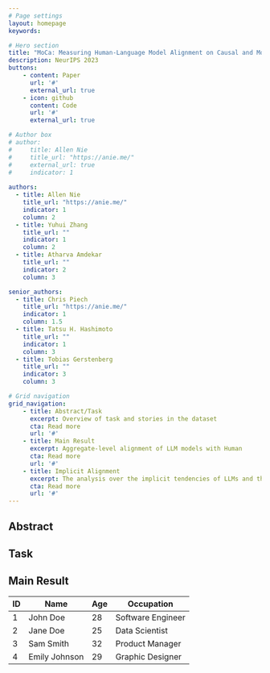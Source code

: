 ```yaml
---
# Page settings
layout: homepage
keywords:

# Hero section
title: "MoCa: Measuring Human-Language Model Alignment on Causal and Moral Judgment Tasks"
description: NeurIPS 2023
buttons:
    - content: Paper
      url: '#'
      external_url: true
    - icon: github
      content: Code
      url: '#'
      external_url: true

# Author box
# author:
#     title: Allen Nie
#     title_url: "https://anie.me/"
#     external_url: true
#     indicator: 1
    
authors:
  - title: Allen Nie
    title_url: "https://anie.me/"
    indicator: 1
    column: 2
  - title: Yuhui Zhang
    title_url: ""
    indicator: 1
    column: 2
  - title: Atharva Amdekar
    title_url: ""
    indicator: 2
    column: 3

senior_authors:
  - title: Chris Piech
    title_url: "https://anie.me/"
    indicator: 1
    column: 1.5
  - title: Tatsu H. Hashimoto
    title_url: ""
    indicator: 1
    column: 3
  - title: Tobias Gerstenberg
    title_url: ""
    indicator: 3
    column: 3

# Grid navigation
grid_navigation:
    - title: Abstract/Task
      excerpt: Overview of task and stories in the dataset
      cta: Read more
      url: '#'
    - title: Main Result
      excerpt: Aggregate-level alignment of LLM models with Human
      cta: Read more
      url: '#'
    - title: Implicit Alignment
      excerpt: The analysis over the implicit tendencies of LLMs and their alignment with human tendencies
      cta: Read more
      url: '#'
---
```


## Abstract

## Task

## Main Result

| ID  | Name          | Age | Occupation     |
|-----|---------------|-----|----------------|
| 1   | John Doe      | 28  | Software Engineer |
| 2   | Jane Doe      | 25  | Data Scientist |
| 3   | Sam Smith     | 32  | Product Manager |
| 4   | Emily Johnson | 29  | Graphic Designer |
